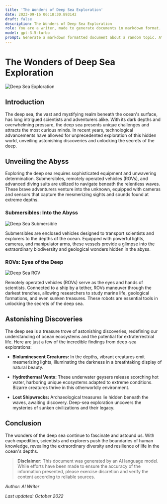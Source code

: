 ```yaml
---
title: 'The Wonders of Deep Sea Exploration'
date: 2023-09-16 06:18:30.893142
draft: false
description: The Wonders of Deep Sea Exploration
role: You are a writer, made to generate documents in markdown format. It is very important that all of the documents you generate are in valid markdown format.
model: gpt-3.5-turbo
prompt: Generate a markdown formatted document about a random topic. At the bottom, include a disclaimer explaining that the document was generated by you. The first line of the document should be the title. Make sure that the entire document is in proper markdown format, using a mix of various tags to make the document visually appealing.
---
```


# The Wonders of Deep Sea Exploration

![Deep Sea Exploration](https://example.com/deep-sea.jpg)

## Introduction

The deep sea, the vast and mystifying realm beneath the ocean's surface, has long intrigued scientists and adventurers alike. With its dark depths and overwhelming pressure, the deep sea presents unique challenges and attracts the most curious minds. In recent years, technological advancements have allowed for unprecedented exploration of this hidden world, unveiling astonishing discoveries and unlocking the secrets of the deep.

## Unveiling the Abyss

Exploring the deep sea requires sophisticated equipment and unwavering determination. Submersibles, remotely operated vehicles (ROVs), and advanced diving suits are utilized to navigate beneath the relentless waves. These brave adventurers venture into the unknown, equipped with cameras and sensors that capture the mesmerizing sights and sounds found at extreme depths.

### Submersibles: Into the Abyss

![Deep Sea Submersible](https://example.com/submersible.jpg)

Submersibles are enclosed vehicles designed to transport scientists and explorers to the depths of the ocean. Equipped with powerful lights, cameras, and manipulator arms, these vessels provide a glimpse into the extraordinary biodiversity and geological wonders hidden in the abyss.

### ROVs: Eyes of the Deep

![Deep Sea ROV](https://example.com/rov.jpg)

Remotely operated vehicles (ROVs) serve as the eyes and hands of scientists. Connected to a ship by a tether, ROVs maneuver through the darkest trenches, allowing researchers to study marine life, geological formations, and even sunken treasures. These robots are essential tools in unlocking the secrets of the deep sea.

## Astonishing Discoveries

The deep sea is a treasure trove of astonishing discoveries, redefining our understanding of ocean ecosystems and the potential for extraterrestrial life. Here are just a few of the incredible findings from deep-sea explorations:

- **Bioluminescent Creatures:** In the depths, vibrant creatures emit mesmerizing lights, illuminating the darkness in a breathtaking display of natural beauty.

- **Hydrothermal Vents:** These underwater geysers release scorching hot water, harboring unique ecosystems adapted to extreme conditions. Bizarre creatures thrive in this otherworldly environment.

- **Lost Shipwrecks:** Archaeological treasures lie hidden beneath the waves, awaiting discovery. Deep-sea exploration uncovers the mysteries of sunken civilizations and their legacy.

## Conclusion

The wonders of the deep sea continue to fascinate and astound us. With each expedition, scientists and explorers push the boundaries of human knowledge, revealing the extraordinary diversity and resilience of life in the ocean's depths.

> **Disclaimer:** This document was generated by an AI language model. While efforts have been made to ensure the accuracy of the information presented, please exercise discretion and verify the content according to reliable sources.

*Author: AI Writer*

*Last updated: October 2022*
